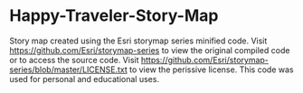 # Happy-Traveler-Story-Map
Story map created using the Esri storymap series minified code.
Visit https://github.com/Esri/storymap-series to view the original compiled code or to access the source code.
Visit https://github.com/Esri/storymap-series/blob/master/LICENSE.txt to view the perissive license. 
This code was used for personal and educational uses.
